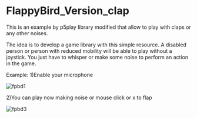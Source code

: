 # FlappyBird_Version_clap

This is an example by p5play library modified that allow to play with claps or any other noises.

The idea is to develop a game library with this simple resource. A disabled person or person with reduced mobility will be able to play without a joystick. You just have to whisper or make some noise to perform an action in the game.

Example:
1)Enable your microphone

![fpbd1](https://user-images.githubusercontent.com/16651018/33581682-f0ba59dc-d938-11e7-9f9a-f94185cc2e93.png)

2)You can play now making noise or mouse click or x to flap

![fpbd3](https://user-images.githubusercontent.com/16651018/33581882-d1a931ac-d939-11e7-96f9-2a6e65c8822c.png)

